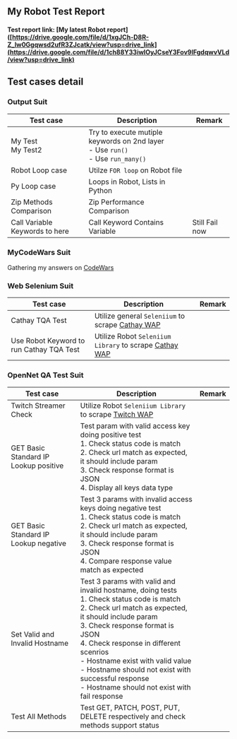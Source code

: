 ## My Robot Test Report

#### Test report link: [My latest Robot report]([https://drive.google.com/file/d/1xgJCh-D8R-Z_lw0Ggqwsd2ufR3ZJcatk/view?usp=drive_link](https://drive.google.com/file/d/1ch88Y33iwIOyJCseY3Fov9lFgdqwvVLd/view?usp=drive_link)

## Test cases detail

### Output Suit
|   Test case   | Description | Remark |
| ------------- | ------ | ------ |
|    My Test<br>My Test2   |    Try to execute mutiple keywords on 2nd layer<br>- Use `run()`<br>- Use `run_many()`    |        |
| Robot Loop case | Utilze `FOR loop` on Robot file |   |
| Py Loop case | Loops in Robot, Lists in Python |  |
|  Zip Methods Comparison |  Zip Performance Comparison |  |
|  Call Variable Keywords to here | Call Keyword Contains Variable | Still Fail now |


### MyCodeWars Suit
Gathering my answers on [CodeWars](https://www.codewars.com/dashboard)

### Web Selenium Suit

|   Test case   | Description | Remark |
| ------------- | ------ | ------ |
|    Cathay TQA Test   |    Utilize general `Seleniium` to scrape  [Cathay WAP](https://www.cathaybk.com.tw/cathaybk/)   |        |
|    Use Robot Keyword to run Cathay TQA Test  |    Utilize Robot `Seleniium Library` to scrape  [Cathay WAP](https://www.cathaybk.com.tw/cathaybk/)   |        |

### OpenNet QA Test Suit

|             Test case             | Description | Remark |
| -------------------------------------- | ------ | ------ |
| Twitch Streamer Check |   Utilize Robot `Seleniium Library` to scrape [Twitch WAP](https://m.twitch.tv/) |  |
|  GET Basic Standard IP Lookup positive |  Test param with valid access key doing positive test<br>1. Check status code is match<br>2. Check url match as expected, it should include param<br>3. Check response format is JSON<br>4. Display all keys data type     |        |
|  GET Basic Standard IP Lookup negative |  Test 3 params with invalid access keys doing negative test<br>1. Check status code is match<br>2. Check url match as expected, it should include param<br>3. Check response format is JSON<br>4. Compare response value match as expected  |        |
| Set Valid and Invalid Hostname  | Test 3 params with valid and invalid hostname, doing tests<br>1. Check status code is match<br>2. Check url match as expected, it should include param<br>3. Check response format is JSON<br>4. Check response in different scenrios<br>- Hostname exist with valid value<br>- Hostname should not exist with successful response<br>- Hostname should not exist with fail response |
| Test All Methods | Test GET, PATCH, POST, PUT, DELETE respectively and check methods support status |  |
